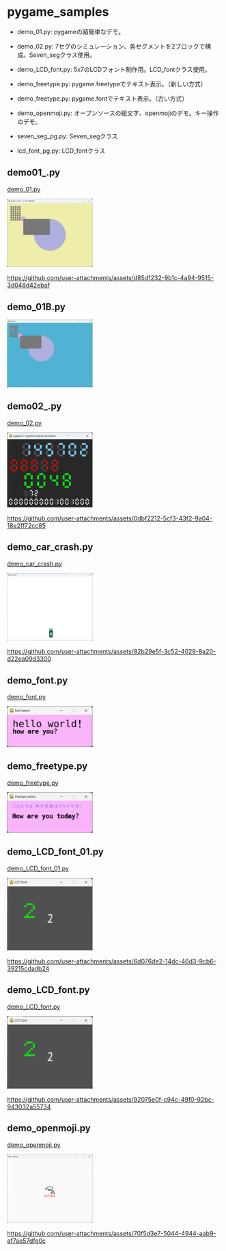 # pygame_samples

 - demo_01.py: pygameの超簡単なデモ。
 - demo_02.py: 7セグのシミュレーション、各セグメントを2ブロックで構成。Seven_segクラス使用。
 - demo_LCD_font.py: 5x7のLCDフォント制作用。LCD_fontクラス使用。

 - demo_freetype.py: pygame.freetypeでテキスト表示。（新しい方式）
 - demo_freetype.py: pygame.fontでテキスト表示。（古い方式）
 - demo_openmoji.py: オープンソースの絵文字、openmojiのデモ。キー操作のデモ。
 - seven_seg_pg.py: Seven_segクラス
 - lcd_font_pg.py: LCD_fontクラス

## demo01_.py

[demo_01.py](demo_01.py)
<!-- [alt text](readme_images/image.png)
![alt text](readme_images/image.png) -->
<!-- ![alt text](readme_images/image.png) -->
[<img src="readme_resources/demo_01.png" width="200">](readme_resources/demo_01.png)


https://github.com/user-attachments/assets/d85d1232-9b1c-4a94-9515-3d048d42ebaf

## demo_01B.py

[<img src="readme_resources/demo_01B.png" width="200">](readme_resources/demo_01B.png)



## demo02_.py

[demo_02.py](demo_02.py)


[<img src="readme_resources/demo_02.png" width="200">](readme_resources/demo_02.png)

https://github.com/user-attachments/assets/0dbf2212-5cf3-43f2-9a04-18e2ff72cc85

## demo_car_crash.py

[demo_car_crash.py](demo_car_crash.py)


[<img src="readme_resources/demo_car_crash.png" width="200">](readme_resources/demo_car_crash.png)

https://github.com/user-attachments/assets/82b29e5f-3c52-4029-8a20-d22ea09d3300

## demo_font.py
[demo_font.py](demo_font.py)

[<img src="readme_resources/demo_font.png" width="200">](readme_resources/demo_font.png)

## demo_freetype.py

[demo_freetype.py](demo_freetype.py)

[<img src="readme_resources/demo_freetype.png" width="200">](readme_resources/demo_freetype.png)

## demo_LCD_font_01.py

[demo_LCD_font_01.py](demo_LCD_font_01.py)

[<img src="readme_resources/demo_LCD_font_01.png" width="200">](readme_resources/demo_LCD_font_01.png)

https://github.com/user-attachments/assets/6d076de2-14dc-46d3-9cb6-39215cdadb24

## demo_LCD_font.py

[demo_LCD_font.py](demo_LCD_font.py)

[<img src="readme_resources/demo_LCD_font.png" width="200">](readme_resources/demo_LCD_font.png)

https://github.com/user-attachments/assets/92075e0f-c94c-49f0-92bc-943032a55734

## demo_openmoji.py

[demo_openmoji.py](demo_openmoji.py)

[<img src="readme_resources/demo_openmoji.png" width="200">](readme_resources/demo_openmoji.png)

https://github.com/user-attachments/assets/70f5d3e7-5044-4944-aab9-af7ae57dfe0c



